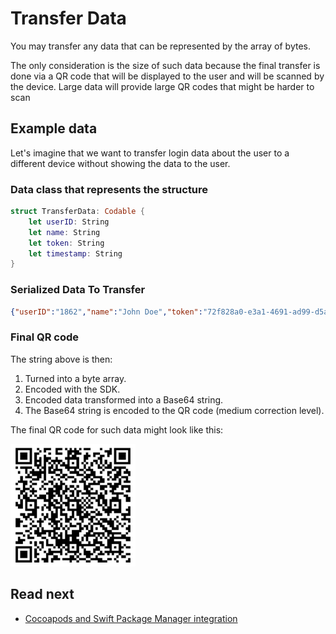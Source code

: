 # Transfer Data

You may transfer any data that can be represented by the array of bytes.

<!-- begin box info -->
The only consideration is the size of such data because the final transfer is done via a QR code that will be displayed to the user and will be scanned by the device. Large data will provide large QR codes that might be harder to scan
<!-- end -->

## Example data

Let's imagine that we want to transfer login data about the user to a different device without showing the data to the user.

### Data class that represents the structure

```swift
struct TransferData: Codable {
    let userID: String
    let name: String
    let token: String
    let timestamp: String
}
```

### Serialized Data To Transfer

```json
{"userID":"1862","name":"John Doe","token":"72f828a0-e3a1-4691-ad99-d5a401bf5d5d","timestamp":1706534397}
```

### Final QR code

The string above is then:

1. Turned into a byte array.
2. Encoded with the SDK.
3. Encoded data transformed into a Base64 string.
4. The Base64 string is encoded to the QR code (medium correction level).

The final QR code for such data might look like this:

<p align="left"><img src="res/qr.jpg" alt="Wultra Proximity Transfer SDK for Apple platforms intro illustration" width="200" /></p>

## Read next

- [Cocoapods and Swift Package Manager integration](Integration.md)
